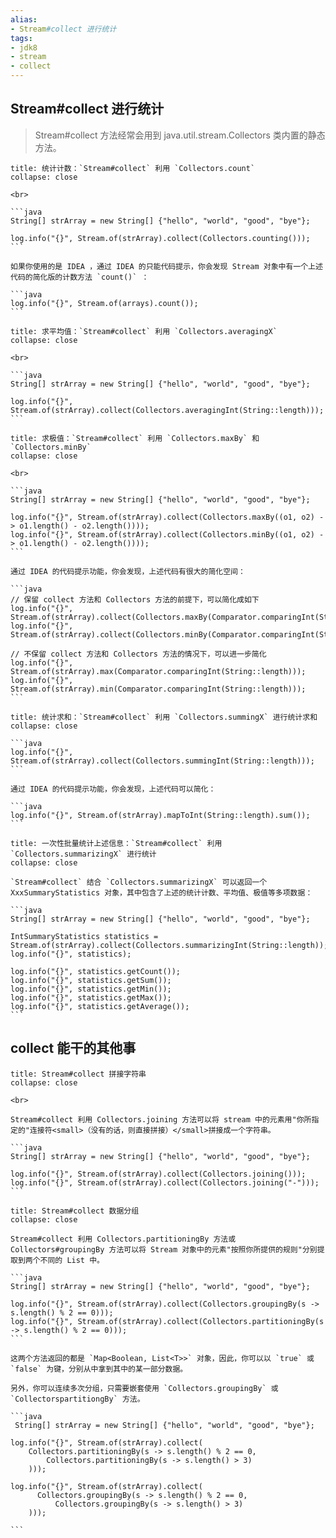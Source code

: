 ```yaml
---
alias:
- Stream#collect 进行统计
tags: 
- jdk8 
- stream 
- collect
---
```


## Stream#collect 进行统计

> Stream#collect 方法经常会用到 java.util.stream.Collectors 类内置的静态方法。

````ad-cite
title: 统计计数：`Stream#collect` 利用 `Collectors.count`
collapse: close

<br>

```java
String[] strArray = new String[] {"hello", "world", "good", "bye"};

log.info("{}", Stream.of(strArray).collect(Collectors.counting()));
```

如果你使用的是 IDEA ，通过 IDEA 的只能代码提示，你会发现 Stream 对象中有一个上述代码的简化版的计数方法 `count()` ：

```java
log.info("{}", Stream.of(arrays).count());
```
````

````ad-cite
title: 求平均值：`Stream#collect` 利用 `Collectors.averagingX`
collapse: close

<br>

```java
String[] strArray = new String[] {"hello", "world", "good", "bye"};

log.info("{}", Stream.of(strArray).collect(Collectors.averagingInt(String::length)));
```
````

````ad-cite
title: 求极值：`Stream#collect` 利用 `Collectors.maxBy` 和 `Collectors.minBy`
collapse: close

<br>

```java
String[] strArray = new String[] {"hello", "world", "good", "bye"};

log.info("{}", Stream.of(strArray).collect(Collectors.maxBy((o1, o2) -> o1.length() - o2.length())));
log.info("{}", Stream.of(strArray).collect(Collectors.minBy((o1, o2) -> o1.length() - o2.length())));
```

通过 IDEA 的代码提示功能，你会发现，上述代码有很大的简化空间：

```java
// 保留 collect 方法和 Collectors 方法的前提下，可以简化成如下
log.info("{}", Stream.of(strArray).collect(Collectors.maxBy(Comparator.comparingInt(String::length))));
log.info("{}", Stream.of(strArray).collect(Collectors.minBy(Comparator.comparingInt(String::length))));

// 不保留 collect 方法和 Collectors 方法的情况下，可以进一步简化
log.info("{}", Stream.of(strArray).max(Comparator.comparingInt(String::length)));
log.info("{}", Stream.of(strArray).min(Comparator.comparingInt(String::length)));
```
````

````ad-cite
title: 统计求和：`Stream#collect` 利用 `Collectors.summingX` 进行统计求和
collapse: close

```java
log.info("{}", Stream.of(strArray).collect(Collectors.summingInt(String::length)));
```

通过 IDEA 的代码提示功能，你会发现，上述代码可以简化：

```java
log.info("{}", Stream.of(strArray).mapToInt(String::length).sum());
```
````

````ad-cite
title: 一次性批量统计上述信息：`Stream#collect` 利用 `Collectors.summarizingX` 进行统计
collapse: close

`Stream#collect` 结合 `Collectors.summarizingX` 可以返回一个 XxxSummaryStatistics 对象，其中包含了上述的统计计数、平均值、极值等多项数据：

```java
String[] strArray = new String[] {"hello", "world", "good", "bye"};

IntSummaryStatistics statistics = Stream.of(strArray).collect(Collectors.summarizingInt(String::length));
log.info("{}", statistics);

log.info("{}", statistics.getCount());
log.info("{}", statistics.getSum());
log.info("{}", statistics.getMin());
log.info("{}", statistics.getMax());
log.info("{}", statistics.getAverage());
```
````


## collect 能干的其他事


````ad-cite
title: Stream#collect 拼接字符串
collapse: close

<br>

Stream#collect 利用 Collectors.joining 方法可以将 stream 中的元素用"你所指定的"连接符<small>（没有的话，则直接拼接）</small>拼接成一个字符串。

```java
String[] strArray = new String[] {"hello", "world", "good", "bye"};

log.info("{}", Stream.of(strArray).collect(Collectors.joining()));
log.info("{}", Stream.of(strArray).collect(Collectors.joining("-")));
```
````

````ad-cite
title: Stream#collect 数据分组
collapse: close

Stream#collect 利用 Collectors.partitioningBy 方法或 Collectors#groupingBy 方法可以将 Stream 对象中的元素"按照你所提供的规则"分别提取到两个不同的 List 中。

```java
String[] strArray = new String[] {"hello", "world", "good", "bye"};

log.info("{}", Stream.of(strArray).collect(Collectors.groupingBy(s -> s.length() % 2 == 0)));
log.info("{}", Stream.of(strArray).collect(Collectors.partitioningBy(s -> s.length() % 2 == 0)));
```

这两个方法返回的都是 `Map<Boolean, List<T>>` 对象，因此，你可以以 `true` 或 `false` 为键，分别从中拿到其中的某一部分数据。

另外，你可以连续多次分组，只需要嵌套使用 `Collectors.groupingBy` 或 `CollectorspartitiongBy` 方法。

```java
 String[] strArray = new String[] {"hello", "world", "good", "bye"};

log.info("{}", Stream.of(strArray).collect(
    Collectors.partitioningBy(s -> s.length() % 2 == 0, 
        Collectors.partitioningBy(s -> s.length() > 3)
    )));

log.info("{}", Stream.of(strArray).collect(
      Collectors.groupingBy(s -> s.length() % 2 == 0, 
          Collectors.groupingBy(s -> s.length() > 3)
    )));

```


````
